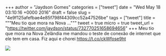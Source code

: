 
+++
author = "Jaydson Gomes"
categories = ["tweet"]
date = "Wed May 18 03:10:16 +0000 2016"
draft = false
slug = "4e9f125afefbae4e85f798f44309cc52a47526be"
tags = ["tweet"]
title = """Meu tio que mora na Nova ..."""
tweet = true
micro = true
tweet_url = "https://twitter.com/jaydson/status/732770251658694656"
+++
Meu tio que mora na Nova Zelândia me mandou o teste de conexão de internet que ele tem em casa. Fiz aqui e chorei https://t.co/ckWfose9ht

![](/images/tweet-media/732770251658694656-CitR9n0WkAIf5cK.png)
